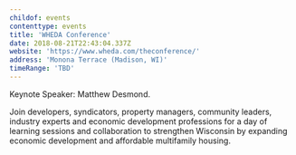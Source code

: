 ```yaml
---
childof: events
contenttype: events
title: 'WHEDA Conference'
date: 2018-08-21T22:43:04.337Z
website: 'https://www.wheda.com/theconference/'
address: 'Monona Terrace (Madison, WI)'
timeRange: 'TBD'
---
```

Keynote Speaker: Matthew Desmond.

Join developers, syndicators, property managers, community leaders, industry experts and economic development professions for a day of learning sessions and collaboration to strengthen Wisconsin by expanding economic development and affordable multifamily housing. 

